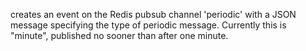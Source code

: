 creates an event on the Redis pubsub channel 'periodic' with a JSON message 
specifying the type of periodic message.  Currently this is "minute", published 
no sooner than after one minute.